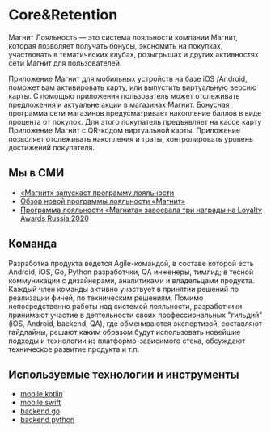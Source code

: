 # Core&Retention

Магнит Лояльность — это система лояльности компании Магнит, которая позволяет получать бонусы, экономить на покупках, участвовать в тематических клубах, розыгрышах и других активностях сети Магнит для пользователей.

Приложение Магнит для мобильных устройств на базе iOS /Android, поможет вам активировать карту, или выпустить виртуальную версию карты. С помощью приложения пользователь может отслеживать предложения и актуальне акции в магазинах Магнит. Бонусная программа сети магазинов предусматривает накопление баллов в виде процента от покупок. Для этого покупатель предъявляет на кассе карту Приложение Магнит с QR-кодом виртуальной карты. Приложение позволяет отслеживать накопления и траты, контролировать уровень достижений покупателя.

## Мы в СМИ

* [«Магнит» запускает программу лояльности](https://www.vedomosti.ru/business/articles/2019/08/21/809266-magnit-zapuskaet-programmu)
* [Обзор новой программы лояльности «Магнит»](https://vc.ru/marketing/108457-tak-i-tyanet-obzor-novoy-programmy-loyalnosti-magnita)
* [Программа лояльности «Магнита» завоевала три награды на Loyalty Awards Russia 2020](https://www.magnit.com/ru/media/press-releases/programma-loyalnosti-magnita-zavoevala-tri-nagrady-na-loyalty-awards-russia-2020/)

## Команда

Разработка продукта ведется Agile-командой, в составе которой есть Android, iOS, Go, Python разработчки, QA инженеры, тимлид; в тесной коммуникации с дизайнерами, аналитиками и владельцами продукта. Каждый член команды активно участвует в принятии решений по реализации фичей, по техническим решениям. Помимо непосредственно работы над системой лояльности, разработчики принимают участие в деятельности своих профессиональных "гильдий" (iOS, Android, backend, QA), где обмениваются экспертизой, составляют гайдлайны, решают каким образом будут использовать новейшие подходы и технологии из платформо-зависимого стека, обсуждают техническое развитие продукта и т.п.

## Используемые технологии и инструменты

* [mobile kotlin](tech/kotlin.md)
* [mobile swift](tech/swift.md)
* [backend go](tech/golang.md)
* [backend python](tech/python.md)
